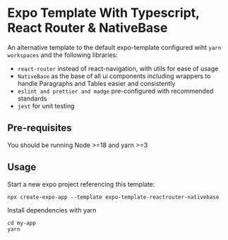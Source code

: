 # Expo Template With Typescript, React Router & NativeBase

An alternative template to the default expo-template configured wiht `yarn workspaces` and the following libraries:

- `react-router` instead of react-navigation, with utils for ease of usage
- `NativeBase` as the base of all ui components including wrappers to handle Paragraphs and Tables easier and consistently
- `eslint and prettier and madge` pre-configured with recommended standards
- `jest` for unit testing

## Pre-requisites

You should be running Node >=18 and yarn >=3

## Usage

Start a new expo project referencing this template:

```
npx create-expo-app --template expo-template-reactrouter-nativebase 
```

Install dependencies with yarn

```
cd my-app
yarn
```
